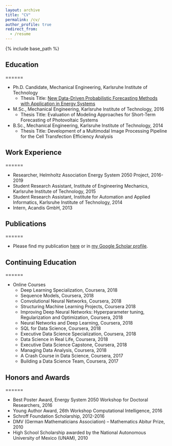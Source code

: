 ```yaml
---
layout: archive
title: "CV"
permalink: /cv/
author_profile: true
redirect_from:
  - /resume
---
```


{% include base_path %}

## Education
======
* Ph.D. Candidate, Mechanical Engineering, Karlsruhe Institute of Technology
  * Thesis Title: <a href="https://d-nb.info/1182430732/34">New Data-Driven Probabilistic Forecasting Methods with Application in Energy Systems</a>
* M.Sc., Mechanical Engineering, Karlsruhe Institute of Technology, 2016
  * Thesis Title: Evaluation of Modeling Approaches for Short-Term Forecasting of Photovoltaic Systems
* B.Sc., Mechanical Engineering, Karlsruhe Institute of Technology, 2014
  * Thesis Title: Development of a Multimodal Image Processing Pipeline for the Cell Transfection Efficiency Analysis
  
## Work Experience
======
* Researcher, Helmholtz Association Energy System 2050 Project, 2016-2019
* Student Research Assistant, Institute of Engineering Mechanics, Karlsruhe Institute of Technology, 2015
* Student Research Assistant, Institute for Automation and Applied Informatics, Karlsruhe Institute of Technology, 2014
* Intern, Acandis GmbH, 2013

## Publications
====== 
* Please find my publication <a href="/publications/">here</a> or in <a href="https://scholar.google.de/citations?user=en7_34wAAAAJ&hl=en">my Google Scholar profile</a>.

## Continuing Education
======
* Online Courses
  * Deep Learning Specialization, Coursera, 2018
  * Sequence Models, Coursera, 2018
  * Convolutional Neural Networks, Coursera, 2018
  * Structuring Machine Learning Projects, Coursera 2018
  * Improving Deep Neural Networks: Hyperparameter tuning, Regularization and Optimization, Coursera, 2018
  * Neural Networks and Deep Learning, Coursera, 2018
  * SQL for Data Science, Coursera, 2018
  * Executive Data Science Specialization, Coursera, 2018
  * Data Science in Real Life, Coursera, 2018
  * Executive Data Science Capstone, Coursera, 2018
  * Managing Data Analysis, Coursera, 2018
  * A Crash Course in Data Science, Coursera, 2017
  * Building a Data Science Team, Coursera, 2017
  
## Honors and Awards
======
* Best Poster Award, Energy System 2050 Workshop for Doctoral Researchers, 2016
* Young Author Award, 26th Workshop Computational Intelligence, 2016
* Schroff Foundation Scholarship, 2012-2016
* DMV (German Mathematicians Association) – Mathematics Abitur Prize, 2010
* High School Scholarship awarded by the National Autonomous University of Mexico (UNAM), 2010

